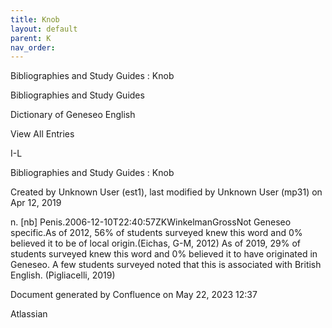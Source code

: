 ```yaml
---
title: Knob
layout: default
parent: K
nav_order:
---
```


Bibliographies and Study Guides : Knob

Bibliographies and Study Guides

Dictionary of Geneseo English

View All Entries

I-L

Bibliographies and Study Guides : Knob

Created by  Unknown User (est1), last modified by  Unknown User (mp31) on Apr 12, 2019

n. [nb] Penis.2006-12-10T22:40:57ZKWinkelmanGrossNot Geneseo specific.As of 2012, 56% of students surveyed knew this word and 0% believed it to be of local origin.(Eichas, G-M, 2012) As of 2019, 29% of students surveyed knew this word and 0% believed it to have originated in Geneseo. A few students surveyed noted that this is associated with British English. (Pigliacelli, 2019)

Document generated by Confluence on May 22, 2023 12:37

Atlassian
